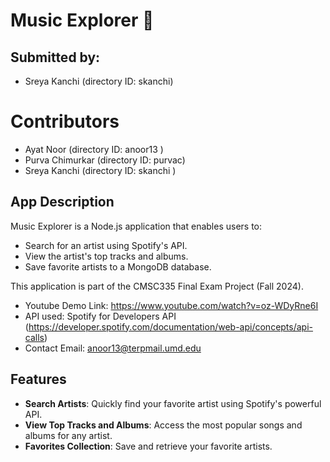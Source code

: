 # Music Explorer 🎵

## Submitted by:
- Sreya Kanchi (directory ID: skanchi)

# Contributors
- Ayat Noor (directory ID: anoor13 )
- Purva Chimurkar (directory ID: purvac)
- Sreya Kanchi (directory ID: skanchi )

## App Description
Music Explorer is a Node.js application that enables users to:
- Search for an artist using Spotify's API.
- View the artist's top tracks and albums.
- Save favorite artists to a MongoDB database.

This application is part of the CMSC335 Final Exam Project (Fall 2024).

- Youtube Demo Link: https://www.youtube.com/watch?v=oz-WDyRne6I
- API used: Spotify for Developers API (https://developer.spotify.com/documentation/web-api/concepts/api-calls)
- Contact Email: anoor13@terpmail.umd.edu

## Features
- **Search Artists**: Quickly find your favorite artist using Spotify's powerful API.
- **View Top Tracks and Albums**: Access the most popular songs and albums for any artist.
- **Favorites Collection**: Save and retrieve your favorite artists.
